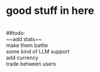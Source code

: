 # good stuff in here

<br/>
##todo:
<br/>
~~add stats~~
<br/>
make them battle
<br/>
some kind of LLM support
<br/>
add currency
<br/>
trade between users
<br/>
